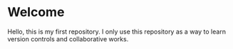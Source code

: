 # Welcome

Hello, this is my first repository. I only use this repository as a way to learn version controls and collaborative works.
